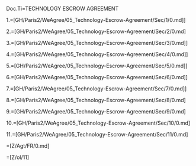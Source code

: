 Doc.Ti=TECHNOLOGY ESCROW AGREEMENT

1.=[GH/Paris2/WeAgree/05_Technology-Escrow-Agreement/Sec/1/0.md]]

2.=[GH/Paris2/WeAgree/05_Technology-Escrow-Agreement/Sec/2/0.md]

3.=[GH/Paris2/WeAgree/05_Technology-Escrow-Agreement/Sec/3/0.md]]

4.=[GH/Paris2/WeAgree/05_Technology-Escrow-Agreement/Sec/4/0.md]]

5.=[GH/Paris2/WeAgree/05_Technology-Escrow-Agreement/Sec/5/0.md]]

6.=[GH/Paris2/WeAgree/05_Technology-Escrow-Agreement/Sec/6/0.md]]

7.=[GH/Paris2/WeAgree/05_Technology-Escrow-Agreement/Sec/7/0.md]]

8.=[GH/Paris2/WeAgree/05_Technology-Escrow-Agreement/Sec/8/0.md]

9.=[GH/Paris2/WeAgree/05_Technology-Escrow-Agreement/Sec/9/0.md]

10.=[GH/Paris2/WeAgree/05_Technology-Escrow-Agreement/Sec/10/0.md]

11.=[GH/Paris2/WeAgree/05_Technology-Escrow-Agreement/Sec/11/0.md]

=[Z/Agt/FR/0.md]

=[Z/ol/11]